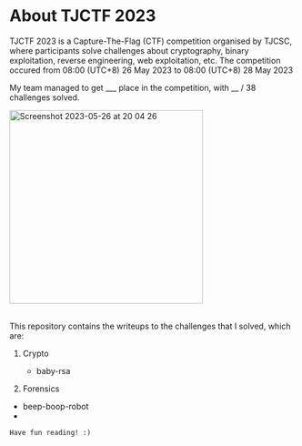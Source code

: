 # About TJCTF 2023

TJCTF 2023 is a Capture-The-Flag (CTF) competition organised by TJCSC, where participants solve challenges about cryptography, binary exploitation, reverse engineering, web exploitation, etc. 
The competition occured from 08:00 (UTC+8) 26 May 2023 to 08:00 (UTC+8) 28 May 2023<br/>

My team managed to get ___ place in the competition, with __ / 38 challenges solved.<br/>

<img width="340" alt="Screenshot 2023-05-26 at 20 04 26" src="https://github.com/hollowcrust/TJCTF-2023/assets/72879387/625991e2-0cdc-498a-bb9c-902ae261efbb"><br/><br/>

This repository contains the writeups to the challenges that I solved, which are:<br/>

1. Crypto
    - baby-rsa

2. Forensics
  - beep-boop-robot
  - 
```
Have fun reading! :)
